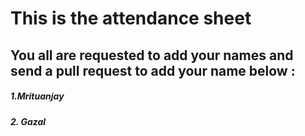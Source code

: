 # This is the attendance sheet 
## You all are requested to add your names and send a pull request to add your name below :

##### 1.Mrituanjay
##### 2. Gazal

